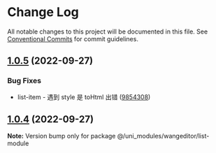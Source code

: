 # Change Log

All notable changes to this project will be documented in this file.
See [Conventional Commits](https://conventionalcommits.org) for commit guidelines.

## [1.0.5](https://github.com/wangeditor-team/wangEditor/compare/@/uni_modules/wangeditor/list-module@1.0.4...@/uni_modules/wangeditor/list-module@1.0.5) (2022-09-27)


### Bug Fixes

* list-item - 遇到 style 是 toHtml 出错 ([9854308](https://github.com/wangeditor-team/wangEditor/commit/98543083a1cb09207aceb2a4d8f3c1ce020b106d))





## [1.0.4](https://github.com/wangeditor-team/wangEditor/compare/@/uni_modules/wangeditor/list-module@1.0.3...@/uni_modules/wangeditor/list-module@1.0.4) (2022-09-27)

**Note:** Version bump only for package @/uni_modules/wangeditor/list-module
